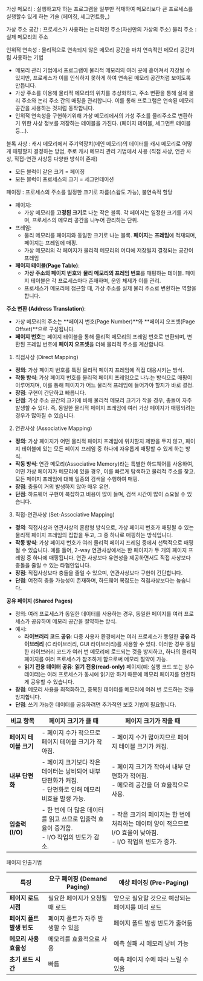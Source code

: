 가상 메모리 : 실행하고자 하는 프로그램을 일부만 적재하여 메모리보다 큰 프로세스를 실행할수 있게 하는 기술
(페이징, 세그먼트등,,)

가상 주소 공간 : 프로세스가 사용하는 논리적인 주소(자신만의 가상의 주소)
물리 주소         : 실제 메모리의 주소


인위적 연속성 : 물리적으로 연속되지 않은 메모리 공간을 마치 연속적인 메모리 공간처럼 사용하는 기법

- 메모리 관리 기법에서 프로그램이 물리적 메모리의 여러 곳에 흩어져서 저장될 수 있지만, 프로세스가 이를 인식하지 못하게 하여 연속된 메모리 공간처럼 보이도록 만듭니다.
- 가상 주소를 이용해 물리적 메모리의 위치를 추상화하고, 주소 변환을 통해 실제 물리 주소와 논리 주소 간의 매핑을 관리합니다. 이를 통해 프로그램은 연속된 메모리 공간을 사용하는 것처럼 동작합니다.
- 인위적 연속성을 구현하기위해 가상 메모리에서의 가성 주소를 물리주소로 변환하기 위한 사상 정보를 저장하는 테이블을 가진다. (페이지 테이블, 세그먼트 테이블 등...).


블록 사상 : 캐시 메모리에서 주기억장치(메인 메모리)의 데이터를 캐시 메모리로 어떻게 매핑할지 결정하는 방법, 주로 캐시 메모리 관리 기법에서 사용
(직접 사상, 연관 사상, 직접-연관 사상등 다양한 방식이 존재)

- 모든 블럭이 같은 크기 = 페이징
- 모든 블럭이 프로세스의 크기 = 세그먼테이션



 페이징 : 프로세스의  주소를 일정한 크기로 자름(스왑도 가능), 불연속적 할당
 
 - 페이지:
    - 가상 메모리를 **고정된 크기**로 나눈 작은 블록. 각 페이지는 일정한 크기를 가지며, 프로세스의 메모리 공간을 나누어 관리하는 단위.
- 프레임:
    - 물리 메모리를 페이지와 동일한 크기로 나눈 블록. **페이지**는 **프레임**에 적재되며, 페이지는 프레임에 매핑.
    - 가상 메모리의 각 페이지가 물리적 메모리의 어디에 저장될지 결정되는 공간이 프레임
- **페이지 테이블(Page Table)**:
    - **가상 주소의 페이지 번호**와 **물리 메모리의 프레임 번호**를 매핑하는 테이블. 페이지 테이블은 각 프로세스마다 존재하며, 운영 체제가 이를 관리.
    - 프로세스가 메모리에 접근할 때, 가상 주소를 실제 물리 주소로 변환하는 역할을 합니다.

**주소 변환 (Address Translation)**:

- 가상 메모리의 주소는 **페이지 번호(Page Number)**와 **페이지 오프셋(Page Offset)**으로 구성됩니다.
- **페이지 번호**는 페이지 테이블을 통해 물리적 메모리의 프레임 번호로 변환되며, 변환된 프레임 번호에 **페이지 오프셋**을 더해 물리적 주소를 계산합니다.

 1. 직접사상 (Direct Mapping)

- **정의**: 가상 페이지 번호를 특정 물리적 페이지 프레임에 직접 대응시키는 방식.
- **작동 방식**: 가상 페이지 번호를 물리적 페이지 프레임으로 나누는 방식으로 매핑이 이루어지며, 이를 통해 페이지가 어느 물리적 프레임에 들어가야 할지가 바로 결정.
- **장점**: 구현이 간단하고 빠릅니다.
- **단점**: 가상 주소 공간의 크기에 비해 물리적 메모리 크기가 작을 경우, 충돌이 자주 발생할 수 있다. 즉, 동일한 물리적 페이지 프레임에 여러 가상 페이지가 매핑되려는 경우가 많아질 수 있습니다.

 2. 연관사상 (Associative Mapping)

- **정의**: 가상 페이지가 어떤 물리적 페이지 프레임에 위치할지 제한을 두지 않고, 페이지 테이블에 있는 모든 페이지 프레임 중 하나에 자유롭게 매핑할 수 있게 하는 방식.
- **작동 방식**: 연관 메모리(Associative Memory)라는 특별한 하드웨어를 사용하여, 어떤 가상 페이지가 메모리에 있을 경우, 이를 빠르게 탐색하고 물리적 주소를 찾고. 모든 페이지 프레임에 대해 일종의 검색을 수행하여 매핑.
- **장점**: 충돌이 거의 발생하지 않아 매우 유연.
- **단점**: 하드웨어 구현이 복잡하고 비용이 많이 들며, 검색 시간이 많이 소요될 수 있습니다.

3. 직접-연관사상 (Set-Associative Mapping)

- **정의**: 직접사상과 연관사상의 혼합형 방식으로, 가상 페이지 번호가 매핑될 수 있는 물리적 페이지 프레임의 집합을 두고, 그 중 하나로 매핑하는 방식입니다.
- **작동 방식**: 가상 페이지 번호가 여러 물리적 페이지 프레임 중에서 선택적으로 매핑될 수 있습니다. 예를 들어, 2-way 연관사상에서는 한 페이지가 두 개의 페이지 프레임 중 하나에 매핑됩니다. 연관 사상보다 유연성을 제공하면서도 직접 사상보다 충돌을 줄일 수 있는 타협안입니다.
- **장점**: 직접사상보다 충돌을 줄일 수 있으며, 연관사상보다 구현이 간단합니다.
- **단점**: 여전히 충돌 가능성이 존재하며, 하드웨어 복잡도는 직접사상보다는 높습니다.


 **공유 페이지 (Shared Pages)**

- 정의: 여러 프로세스가 동일한 데이터를 사용하는 경우, 동일한 페이지를 여러 프로세스가 공유하여 메모리 공간을 절약하는 방식.
- 예시:
    - **라이브러리 코드 공유**: 다중 사용자 환경에서는 여러 프로세스가 동일한 **공유 라이브러리** (C 라이브러리, GUI 라이브러리)를 사용할 수 있다. 이러한 경우 동일한 라이브러리 코드가 여러 번 메모리에 로드되는 것을 방지하고, 하나의 물리적 페이지를 여러 프로세스가 참조하게 함으로써 메모리 절약이 가능.
    - **읽기 전용 데이터 공유**: **읽기 전용(read-only)** 페이지(예: 실행 코드 또는 상수 데이터)는 여러 프로세스가 동시에 읽기만 하기 때문에 메모리 페이지를 안전하게 공유할 수 있습니다.
- **장점**: 메모리 사용을 최적화하고, 중복된 데이터를 메모리에 여러 번 로드하는 것을 방지합니다.
- **단점**: 쓰기 가능한 데이터를 공유하려면 추가적인 보호 기법이 필요합니다.

|**비교 항목**|**페이지 크기가 클 때**|**페이지 크기가 작을 때**|
|---|---|---|
|**페이지 테이블 크기**|- 페이지 수가 적으므로 페이지 테이블 크기가 작아짐.|- 페이지 수가 많아지므로 페이지 테이블 크기가 커짐.|
|**내부 단편화**|- 페이지 크기보다 작은 데이터는 낭비되어 내부 단편화가 커짐.  <br>- 단편화로 인해 메모리 비효율 발생 가능.|- 페이지 크기가 작아서 내부 단편화가 적어짐.  <br>- 메모리 공간을 더 효율적으로 사용.|
|**입출력(I/O)**|- 한 번에 더 많은 데이터를 읽고 쓰므로 입출력 효율이 증가함.  <br>- I/O 작업의 빈도가 감소.|- 작은 크기의 페이지는 한 번에 처리하는 데이터 양이 적으므로 I/O 효율이 낮아짐.  <br>- I/O 작업의 빈도가 증가.|

페이지 인출기법

|**특징**|**요구 페이징 (Demand Paging)**|**예상 페이징 (Pre-Paging)**|
|---|---|---|
|**페이지 로드 시점**|필요한 페이지가 요청될 때 로드|앞으로 필요할 것으로 예상되는 페이지를 미리 로드|
|**페이지 폴트 발생 빈도**|페이지 폴트가 자주 발생할 수 있음|페이지 폴트 발생 빈도가 줄어듦|
|**메모리 사용 효율성**|메모리를 효율적으로 사용|예측 실패 시 메모리 낭비 가능|
|**초기 로드 시간**|빠름|예측 페이지 수에 따라 느릴 수 있음|

